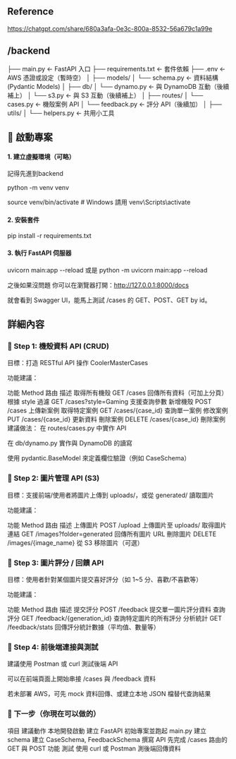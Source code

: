 ## Reference
https://chatgpt.com/share/680a3afa-0e3c-800a-8532-56a679c1a99e

## /backend
├── main.py                 ← FastAPI 入口
├── requirements.txt        ← 套件依賴
├── .env                    ← AWS 憑證或設定（暫時空）
│
├── models/
│   └── schema.py           ← 資料結構 (Pydantic Models)
│
├── db/
│   └── dynamo.py           ← 與 DynamoDB 互動（後續補上）
│   └── s3.py               ← 與 S3 互動（後續補上）
│
├── routes/
│   └── cases.py            ← 機殼案例 API
│   └── feedback.py         ← 評分 API（後續加）
│
├── utils/
│   └── helpers.py          ← 共用小工具

## 🚀 啟動專案

#### 1. 建立虛擬環境（可略）
記得先進到backend

python -m venv venv

source venv/bin/activate      # Windows 請用 venv\Scripts\activate

#### 2. 安裝套件
pip install -r requirements.txt

#### 3. 執行 FastAPI 伺服器
uvicorn main:app --reload 或是 python -m uvicorn main:app --reload

之後如果沒問題 你可以在瀏覽器打開：http://127.0.0.1:8000/docs

就會看到 Swagger UI，能馬上測試 /cases 的 GET、POST、GET by id。

## 詳細內容
### 🔹 Step 1: 機殼資料 API (CRUD)
目標：打造 RESTful API 操作 CoolerMasterCases

功能建議：

功能	            Method	路由	描述
取得所有機殼	    GET	/cases	回傳所有資料（可加上分頁）
根據 style 過濾	    GET	/cases?style=Gaming	支援查詢參數
新增機殼	        POST	/cases	上傳新案例
取得特定案例	    GET	/cases/{case_id}	查詢單一案例
修改案例	        PUT	/cases/{case_id}	更新資料
刪除案例	        DELETE	/cases/{case_id}	刪除案例
建議做法：
在 routes/cases.py 中實作 API

在 db/dynamo.py 實作與 DynamoDB 的讀寫

使用 pydantic.BaseModel 來定義欄位驗證（例如 CaseSchema）

### 🔹 Step 2: 圖片管理 API (S3)
目標：支援前端/使用者將圖片上傳到 uploads/，或從 generated/ 讀取圖片

功能建議：

功能	Method	路由	描述
上傳圖片	POST	/upload	上傳圖片至 uploads/
取得圖片連結	GET	/images?folder=generated	回傳所有圖片 URL
刪除圖片	DELETE	/images/{image_name}	從 S3 移除圖片（可選）
### 🔹 Step 3: 圖片評分 / 回饋 API
目標：使用者針對某個圖片提交喜好評分（如 1~5 分、喜歡/不喜歡等）

功能建議：

功能	Method	路由	描述
提交評分	POST	/feedback	提交單一圖片評分資料
查詢評分	GET	/feedback/{generation_id}	查詢特定圖片的所有評分
分析統計	GET	/feedback/stats	回傳評分統計數據（平均值、數量等）
### 🔹 Step 4: 前後端連接與測試
建議使用 Postman 或 curl 測試後端 API

可以在前端頁面上開始串接 /cases 與 /feedback 資料

若未部署 AWS，可先 mock 資料回傳、或建立本地 JSON 檔替代查詢結果

### 🧭 下一步（你現在可以做的）

項目	建議動作
本地開發啟動	建立 FastAPI 初始專案並跑起 main.py
建立 schema	建立 CaseSchema, FeedbackSchema
撰寫 API	先完成 /cases 路由的 GET 與 POST 功能
測試	使用 curl 或 Postman 測後端回傳資料


